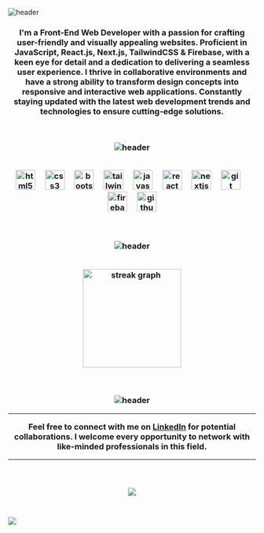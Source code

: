 ![header](https://capsule-render.vercel.app/api?type=waving&color=0:590d22,50:800f2f,75:590d22,100:950306&fontColor=f1faee&height=300&section=header&text=Brian%20Rono&fontSize=60&capsule_render&animation=fadeIn&fontAlignY=40&desc=Front-End%20Web%20Developer.&fontAlignY=80)



<h3 align="center">I'm a Front-End Web Developer with a passion for crafting user-friendly and visually appealing websites. Proficient in JavaScript, React.js, Next.js, TailwindCSS & Firebase, with a keen eye for detail and a dedication to delivering a seamless user experience. I thrive in collaborative environments and have a strong ability to transform design concepts into responsive and interactive web applications. Constantly staying updated with the latest web development trends and technologies to ensure cutting-edge solutions.</p>

<br>

![header](https://capsule-render.vercel.app/api?type=transparent&height=40&text=Tech%20Skills&fontSize=30&fontColor=950306&fontAlign=50&animation=twinkling)

<br>

<div align="center">
  <img src="https://cdn.jsdelivr.net/gh/devicons/devicon/icons/html5/html5-plain-wordmark.svg" height="40" alt="html5 logo"  />
  <img width="12" />
  <img src="https://cdn.jsdelivr.net/gh/devicons/devicon/icons/css3/css3-plain-wordmark.svg" height="40" alt="css3 logo"  />
  <img width="12" />
  <img src="https://cdn.simpleicons.org/bootstrap/7952B3" height="40" alt="bootstrap logo"  />
  <img width="12" />
  <img src="https://cdn.jsdelivr.net/gh/devicons/devicon@latest/icons/tailwindcss/tailwindcss-original.svg" height="40" alt="tailwindcss logo"  />
  <img width="12" />
  <img src="https://skillicons.dev/icons?i=js" height="40" alt="javascript logo"  />
  <img width="12" />
  <img src="https://cdn.jsdelivr.net/gh/devicons/devicon/icons/react/react-original.svg" height="40" alt="react logo"  />
  <img width="12" />
  <img src="https://skillicons.dev/icons?i=nextjs" height="40" alt="nextjs logo"  />
  <img width="12" />
  <img src="https://cdn.jsdelivr.net/gh/devicons/devicon/icons/git/git-original.svg" height="40" alt="git logo"  />
  <img width="12" />
  <img src="https://cdn.jsdelivr.net/gh/devicons/devicon/icons/firebase/firebase-plain.svg" height="40" alt="firebase logo"  />
  <img width="12" />
  <img src="https://skillicons.dev/icons?i=github" height="40" alt="github logo"  />
</div>
<br>

<br>

![header](https://capsule-render.vercel.app/api?type=transparent&height=40&text=Github%20Stats&fontSize=30&fontColor=950306&fontAlign=50&animation=twinkling)

<br>


<div align="center">
  <img src="https://streak-stats.demolab.com?user=bryoeckoo&locale=en&mode=daily&theme=tokyonight&hide_border=false&border_radius=20&order=3" height="200" alt="streak graph"  />
</div>
<br>


<br>

![header](https://capsule-render.vercel.app/api?type=transparent&height=40&text=Let's%20Connect&fontSize=30&fontColor=950306&fontAlign=50&animation=twinkling)


<div align="center">

---

Feel free to connect with me on [LinkedIn](https://www.linkedin.com/in/brian-rono-b8aa18266/) for potential collaborations. I welcome every opportunity to network with like-minded professionals in this field.

---

</div>

<br>
<br>

<div align="center">
  <img src="https://visitor-badge.laobi.icu/badge?page_id=farouk26.farouk26&left_color=grey"  />
</div>

<br>

<h3 align="left">
  <img src="https://capsule-render.vercel.app/api?type=waving&color=0:590d22,50:800f2f,75:590d22,100:950306&height=100&section=footer"/>
</p>
